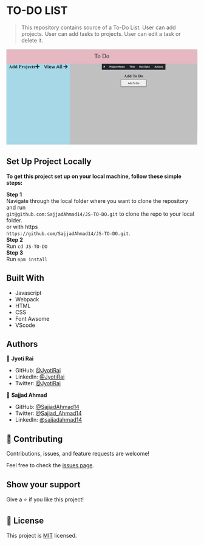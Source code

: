 # TO-DO LIST

> This repository contains source of a To-Do List.
 User can add projects.
 User can add tasks to projects.
 User can edit a task or delete it.

![screenshot](./src/screenshot.png)

## Set Up Project Locally

**To get this project set up on your local machine, follow these simple steps:**

**Step 1**<br>
Navigate through the local folder where you want to clone the repository and run<br>
`git@github.com:SajjadAhmad14/JS-TO-DO.git` to clone the repo to your local folder.<br>
or with https<br>
`https://github.com/SajjadAhmad14/JS-TO-DO.git`.<br>
**Step 2**<br>
Run `cd JS-TO-DO`<br>
**Step 3**<br>
Run `npm install`<br>

## Built With

- Javascript
- Webpack
- HTML
- CSS
- Font Awsome 
- VScode

## Authors

👤 **Jyoti Rai**

- GitHub: [@JyotiRai](https://github.com/jrai0792)
- LinkedIn: [@JyotiRai](https://www.linkedin.com/in/rai-jyoti)
- Twitter: [@JyotiRai](https://twitter.com/jyotirai0792)

👤 **Sajjad Ahmad**

- GitHub: [@SajjadAhmad14](https://github.com/SajjadAhmad14)
- Twitter: [@Sajjad_Ahmad14](https://twitter.com/Sajjad_Ahmad14)
- LinkedIn: [@sajjadahmad14](https://www.linkedin.com/in/sajjadahmad14)

## 🤝 Contributing

Contributions, issues, and feature requests are welcome!

Feel free to check the [issues page](https://github.com/SajjadAhmad14/JS-TO-DO/issues).

## Show your support

Give a ⭐️ if you like this project!

## 📝 License

This project is [MIT](lic.url) licensed.
